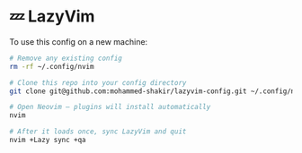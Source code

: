 # 💤 LazyVim

To use this config on a new machine:

```bash
# Remove any existing config
rm -rf ~/.config/nvim

# Clone this repo into your config directory
git clone git@github.com:mohammed-shakir/lazyvim-config.git ~/.config/nvim

# Open Neovim — plugins will install automatically
nvim

# After it loads once, sync LazyVim and quit
nvim +Lazy sync +qa

